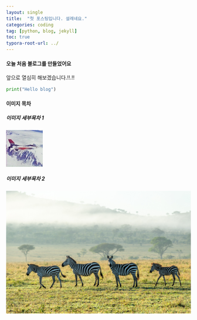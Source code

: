 ```yaml
---
layout: single
title:  "첫 포스팅입니다. 설레네요."
categories: coding
tag: [python, blog, jekyll]
toc: true
typora-root-url: ../
---
```


#### 오늘 처음 블로그를 만들었어요

앞으로 열심히 해보겠습니다.!!.!!



```python
print("Hello blog")
```



#### 이미지 목차

##### 이미지 세부목차 1

![airplane](/images/2023-12-16-first/airplane-1702813222353-9.png)

##### 이미지 세부목차 2

![zebras](/images/2023-12-16-first/zebras-1702813247964-11.jpg)

